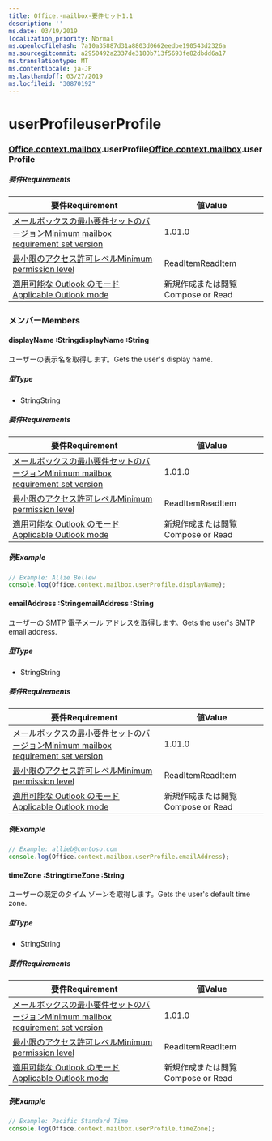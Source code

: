 ```yaml
---
title: Office.-mailbox-要件セット1.1
description: ''
ms.date: 03/19/2019
localization_priority: Normal
ms.openlocfilehash: 7a10a35887d31a8803d0662eedbe190543d2326a
ms.sourcegitcommit: a2950492a2337de3180b713f5693fe82dbdd6a17
ms.translationtype: MT
ms.contentlocale: ja-JP
ms.lasthandoff: 03/27/2019
ms.locfileid: "30870192"
---
```

# <a name="userprofile"></a><span data-ttu-id="01014-102">userProfile</span><span class="sxs-lookup"><span data-stu-id="01014-102">userProfile</span></span>

### <a name="officeofficemdcontextofficecontextmdmailboxofficecontextmailboxmduserprofile"></a><span data-ttu-id="01014-103">[Office](Office.md)[.context](Office.context.md)[.mailbox](Office.context.mailbox.md).userProfile</span><span class="sxs-lookup"><span data-stu-id="01014-103">[Office](Office.md)[.context](Office.context.md)[.mailbox](Office.context.mailbox.md).userProfile</span></span>

##### <a name="requirements"></a><span data-ttu-id="01014-104">要件</span><span class="sxs-lookup"><span data-stu-id="01014-104">Requirements</span></span>

|<span data-ttu-id="01014-105">要件</span><span class="sxs-lookup"><span data-stu-id="01014-105">Requirement</span></span>| <span data-ttu-id="01014-106">値</span><span class="sxs-lookup"><span data-stu-id="01014-106">Value</span></span>|
|---|---|
|[<span data-ttu-id="01014-107">メールボックスの最小要件セットのバージョン</span><span class="sxs-lookup"><span data-stu-id="01014-107">Minimum mailbox requirement set version</span></span>](/office/dev/add-ins/reference/requirement-sets/outlook-api-requirement-sets)| <span data-ttu-id="01014-108">1.0</span><span class="sxs-lookup"><span data-stu-id="01014-108">1.0</span></span>|
|[<span data-ttu-id="01014-109">最小限のアクセス許可レベル</span><span class="sxs-lookup"><span data-stu-id="01014-109">Minimum permission level</span></span>](/outlook/add-ins/understanding-outlook-add-in-permissions)| <span data-ttu-id="01014-110">ReadItem</span><span class="sxs-lookup"><span data-stu-id="01014-110">ReadItem</span></span>|
|[<span data-ttu-id="01014-111">適用可能な Outlook のモード</span><span class="sxs-lookup"><span data-stu-id="01014-111">Applicable Outlook mode</span></span>](/outlook/add-ins/#extension-points)| <span data-ttu-id="01014-112">新規作成または閲覧</span><span class="sxs-lookup"><span data-stu-id="01014-112">Compose or Read</span></span>|

### <a name="members"></a><span data-ttu-id="01014-113">メンバー</span><span class="sxs-lookup"><span data-stu-id="01014-113">Members</span></span>

####  <a name="displayname-string"></a><span data-ttu-id="01014-114">displayName :String</span><span class="sxs-lookup"><span data-stu-id="01014-114">displayName :String</span></span>

<span data-ttu-id="01014-115">ユーザーの表示名を取得します。</span><span class="sxs-lookup"><span data-stu-id="01014-115">Gets the user's display name.</span></span>

##### <a name="type"></a><span data-ttu-id="01014-116">型</span><span class="sxs-lookup"><span data-stu-id="01014-116">Type</span></span>

*   <span data-ttu-id="01014-117">String</span><span class="sxs-lookup"><span data-stu-id="01014-117">String</span></span>

##### <a name="requirements"></a><span data-ttu-id="01014-118">要件</span><span class="sxs-lookup"><span data-stu-id="01014-118">Requirements</span></span>

|<span data-ttu-id="01014-119">要件</span><span class="sxs-lookup"><span data-stu-id="01014-119">Requirement</span></span>| <span data-ttu-id="01014-120">値</span><span class="sxs-lookup"><span data-stu-id="01014-120">Value</span></span>|
|---|---|
|[<span data-ttu-id="01014-121">メールボックスの最小要件セットのバージョン</span><span class="sxs-lookup"><span data-stu-id="01014-121">Minimum mailbox requirement set version</span></span>](/office/dev/add-ins/reference/requirement-sets/outlook-api-requirement-sets)| <span data-ttu-id="01014-122">1.0</span><span class="sxs-lookup"><span data-stu-id="01014-122">1.0</span></span>|
|[<span data-ttu-id="01014-123">最小限のアクセス許可レベル</span><span class="sxs-lookup"><span data-stu-id="01014-123">Minimum permission level</span></span>](/outlook/add-ins/understanding-outlook-add-in-permissions)| <span data-ttu-id="01014-124">ReadItem</span><span class="sxs-lookup"><span data-stu-id="01014-124">ReadItem</span></span>|
|[<span data-ttu-id="01014-125">適用可能な Outlook のモード</span><span class="sxs-lookup"><span data-stu-id="01014-125">Applicable Outlook mode</span></span>](/outlook/add-ins/#extension-points)| <span data-ttu-id="01014-126">新規作成または閲覧</span><span class="sxs-lookup"><span data-stu-id="01014-126">Compose or Read</span></span>|

##### <a name="example"></a><span data-ttu-id="01014-127">例</span><span class="sxs-lookup"><span data-stu-id="01014-127">Example</span></span>

```javascript
// Example: Allie Bellew
console.log(Office.context.mailbox.userProfile.displayName);
```

####  <a name="emailaddress-string"></a><span data-ttu-id="01014-128">emailAddress :String</span><span class="sxs-lookup"><span data-stu-id="01014-128">emailAddress :String</span></span>

<span data-ttu-id="01014-129">ユーザーの SMTP 電子メール アドレスを取得します。</span><span class="sxs-lookup"><span data-stu-id="01014-129">Gets the user's SMTP email address.</span></span>

##### <a name="type"></a><span data-ttu-id="01014-130">型</span><span class="sxs-lookup"><span data-stu-id="01014-130">Type</span></span>

*   <span data-ttu-id="01014-131">String</span><span class="sxs-lookup"><span data-stu-id="01014-131">String</span></span>

##### <a name="requirements"></a><span data-ttu-id="01014-132">要件</span><span class="sxs-lookup"><span data-stu-id="01014-132">Requirements</span></span>

|<span data-ttu-id="01014-133">要件</span><span class="sxs-lookup"><span data-stu-id="01014-133">Requirement</span></span>| <span data-ttu-id="01014-134">値</span><span class="sxs-lookup"><span data-stu-id="01014-134">Value</span></span>|
|---|---|
|[<span data-ttu-id="01014-135">メールボックスの最小要件セットのバージョン</span><span class="sxs-lookup"><span data-stu-id="01014-135">Minimum mailbox requirement set version</span></span>](/office/dev/add-ins/reference/requirement-sets/outlook-api-requirement-sets)| <span data-ttu-id="01014-136">1.0</span><span class="sxs-lookup"><span data-stu-id="01014-136">1.0</span></span>|
|[<span data-ttu-id="01014-137">最小限のアクセス許可レベル</span><span class="sxs-lookup"><span data-stu-id="01014-137">Minimum permission level</span></span>](/outlook/add-ins/understanding-outlook-add-in-permissions)| <span data-ttu-id="01014-138">ReadItem</span><span class="sxs-lookup"><span data-stu-id="01014-138">ReadItem</span></span>|
|[<span data-ttu-id="01014-139">適用可能な Outlook のモード</span><span class="sxs-lookup"><span data-stu-id="01014-139">Applicable Outlook mode</span></span>](/outlook/add-ins/#extension-points)| <span data-ttu-id="01014-140">新規作成または閲覧</span><span class="sxs-lookup"><span data-stu-id="01014-140">Compose or Read</span></span>|

##### <a name="example"></a><span data-ttu-id="01014-141">例</span><span class="sxs-lookup"><span data-stu-id="01014-141">Example</span></span>

```javascript
// Example: allieb@contoso.com
console.log(Office.context.mailbox.userProfile.emailAddress);
```

####  <a name="timezone-string"></a><span data-ttu-id="01014-142">timeZone :String</span><span class="sxs-lookup"><span data-stu-id="01014-142">timeZone :String</span></span>

<span data-ttu-id="01014-143">ユーザーの既定のタイム ゾーンを取得します。</span><span class="sxs-lookup"><span data-stu-id="01014-143">Gets the user's default time zone.</span></span>

##### <a name="type"></a><span data-ttu-id="01014-144">型</span><span class="sxs-lookup"><span data-stu-id="01014-144">Type</span></span>

*   <span data-ttu-id="01014-145">String</span><span class="sxs-lookup"><span data-stu-id="01014-145">String</span></span>

##### <a name="requirements"></a><span data-ttu-id="01014-146">要件</span><span class="sxs-lookup"><span data-stu-id="01014-146">Requirements</span></span>

|<span data-ttu-id="01014-147">要件</span><span class="sxs-lookup"><span data-stu-id="01014-147">Requirement</span></span>| <span data-ttu-id="01014-148">値</span><span class="sxs-lookup"><span data-stu-id="01014-148">Value</span></span>|
|---|---|
|[<span data-ttu-id="01014-149">メールボックスの最小要件セットのバージョン</span><span class="sxs-lookup"><span data-stu-id="01014-149">Minimum mailbox requirement set version</span></span>](/office/dev/add-ins/reference/requirement-sets/outlook-api-requirement-sets)| <span data-ttu-id="01014-150">1.0</span><span class="sxs-lookup"><span data-stu-id="01014-150">1.0</span></span>|
|[<span data-ttu-id="01014-151">最小限のアクセス許可レベル</span><span class="sxs-lookup"><span data-stu-id="01014-151">Minimum permission level</span></span>](/outlook/add-ins/understanding-outlook-add-in-permissions)| <span data-ttu-id="01014-152">ReadItem</span><span class="sxs-lookup"><span data-stu-id="01014-152">ReadItem</span></span>|
|[<span data-ttu-id="01014-153">適用可能な Outlook のモード</span><span class="sxs-lookup"><span data-stu-id="01014-153">Applicable Outlook mode</span></span>](/outlook/add-ins/#extension-points)| <span data-ttu-id="01014-154">新規作成または閲覧</span><span class="sxs-lookup"><span data-stu-id="01014-154">Compose or Read</span></span>|

##### <a name="example"></a><span data-ttu-id="01014-155">例</span><span class="sxs-lookup"><span data-stu-id="01014-155">Example</span></span>

```javascript
// Example: Pacific Standard Time
console.log(Office.context.mailbox.userProfile.timeZone);
```
